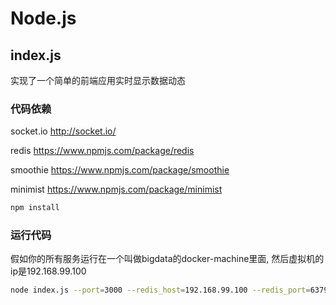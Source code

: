 # Node.js

## index.js
实现了一个简单的前端应用实时显示数据动态

### 代码依赖
socket.io       http://socket.io/

redis           https://www.npmjs.com/package/redis

smoothie        https://www.npmjs.com/package/smoothie

minimist        https://www.npmjs.com/package/minimist

```sh
npm install
```

### 运行代码
假如你的所有服务运行在一个叫做bigdata的docker-machine里面, 然后虚拟机的ip是192.168.99.100
```sh
node index.js --port=3000 --redis_host=192.168.99.100 --redis_port=6379 --subscribe_topic=averagePrice
```

